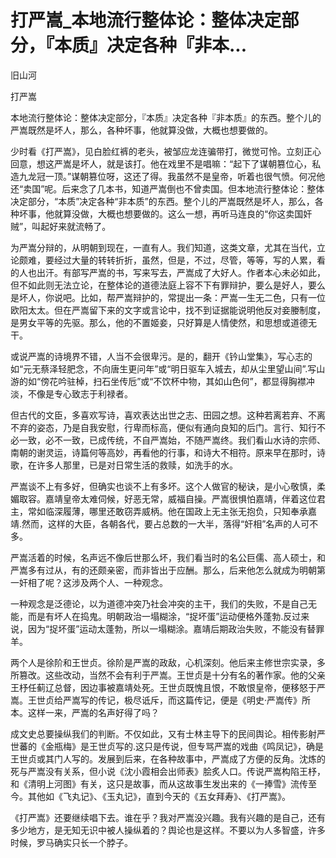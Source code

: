 # 打严嵩_本地流行整体论：整体决定部分，『本质』决定各种『非本...

旧山河

打严嵩

本地流行整体论：整体决定部分，『本质』决定各种『非本质』的东西。整个儿的严嵩既然是坏人，那么，各种坏事，他就算没做，大概也想要做的。

少时看《打严嵩》，见白脸红裤的老头，被邹应龙连骗带打，微觉可怜。立刻正心回意，想这严嵩是坏人，就是该打。他在戏里不是唱嘛：“起下了谋朝篡位心，私造九龙冠一顶。”谋朝篡位呀，这还了得。我虽然不是皇帝，听着也很气愤。何况他还“卖国”呢。后来念了几本书，知道严嵩倒也不曾卖国。但本地流行整体论：整体决定部分，“本质”决定各种“非本质”的东西。整个儿的严嵩既然是坏人，那么，各种坏事，他就算没做，大概也想要做的。这么一想，再听马连良的“你这卖国奸贼”，叫起好来就流畅了。

为严嵩分辩的，从明朝到现在，一直有人。我们知道，这类文章，尤其在当代，立论颇难，要经过大量的转转折折，虽然，但是，不过，尽管，等等，写的人累，看的人也出汗。有部写严嵩的书，写来写去，严嵩成了大好人。作者本心未必如此，但不如此则无法立论，在整体论的道德法庭上容不下有罪辩护，要么是好人，要么是坏人，你说吧。比如，帮严嵩辩护的，常提出一条：严嵩一生无二色，只有一位欧阳太太。但在严嵩留下来的文字或言论中，找不到证据能说明他反对妾媵制度，是男女平等的先驱。那么，他的不置姬妾，只好算是人情使然，和思想或道德无干。

或说严嵩的诗境界不错，人当不会很卑污。是的，翻开《钤山堂集》，写心志的如“元无蔡泽轻肥念，不向唐生更问年”或“明日驱车入城去，却从尘里望山间”.写山游的如“傍花吟驻棹，扫石坐传卮”或“不饮杯中物，其如山色何”，都显得胸襟冲淡，不像是专心致志于利禄者。

但古代的文臣，多喜欢写诗，喜欢表达出世之志、田园之想。这种若离若弃、不离不弃的姿态，乃是自我安慰，行卑而标高，便似有通向良知的后门。言行、知行不必一致，必不一致，已成传统，不自严嵩始，不随严嵩终。我们看山水诗的宗师、南朝的谢灵运，诗篇何等高妙，再看他的行事，和诗大不相符。原来早在那时，诗歌，在许多人那里，已是对日常生活的救赎，如洗手的水。

严嵩谈不上有多好，但确实也谈不上有多坏。这个人做官的秘诀，是小心敬慎，柔媚取容。嘉靖皇帝太难伺候，好恶无常，威福自操。严嵩很惧怕嘉靖，伴着这位君主，常如临深履薄，哪里还敢窃弄威柄。他在国政上无主张无抱负，只知奉承嘉靖.然而，这样的大臣，各朝各代，要占总数的一大半，落得“奸相”名声的人可不多。

严嵩活着的时候，名声远不像后世那么坏，我们看当时的名公巨儒、高人硕士，和严嵩多有过从，有的还颇亲密，而非皆出于应酬。那么，后来他怎么就成为明朝第一奸相了呢？这涉及两个人、一种观念。

一种观念是泛德论，以为道德冲突乃社会冲突的主干，我们的失败，不是自己无能，而是有坏人在捣鬼。明朝政治一塌糊涂，“捉坏蛋”运动便格外蓬勃.反过来说，因为“捉坏蛋”运动太蓬勃，所以一塌糊涂。嘉靖后期政治失败，不能没有替罪羊。

两个人是徐阶和王世贞。徐阶是严嵩的政敌，心机深刻。他后来主修世宗实录，多所篡改。这些改动，当然不会有利于严嵩。王世贞是十分有名的著作家。他的父亲王杼任蓟辽总督，因边事被嘉靖处死。王世贞既愧且恨，不敢恨皇帝，便移怒于严嵩。王世贞给严嵩写的传记，极尽诋斥，而这篇传记，便是《明史·严嵩传》所本。这样一来，严嵩的名声好得了吗？

成文史总要操纵我们的判断。不仅如此，又有士林主导下的民间舆论。相传影射严世蕃的《金瓶梅》是王世贞写的.这只是传说，但专骂严嵩的戏曲《鸣凤记》，确是王世贞或其门人写的。发展到后来，在各种故事中，严嵩成了方便的反角。沈炼的死与严嵩没有关系，但小说《沈小霞相会出师表》脍炙人口。传说严嵩构陷王杼，和《清明上河图》有关，这只是故事，而从这故事生发出来的《一捧雪》流传至今。其他如《飞丸记》、《玉丸记》，直到今天的《五女拜寿》、《打严嵩》。

《打严嵩》还要继续唱下去。谁在乎？我对严嵩没兴趣。我有兴趣的是自己，还有多少地方，是无知无识中被人操纵着的？舆论也是这样。不要以为人多智盛，许多时候，罗马确实只长一个脖子。